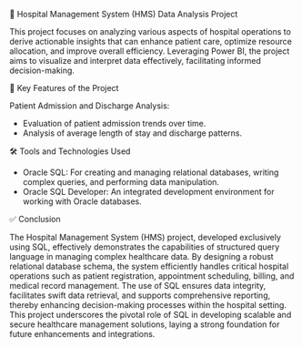 🏥 Hospital Management System (HMS) Data Analysis Project

This project focuses on analyzing various aspects of hospital operations to derive actionable insights that can enhance patient care, optimize resource allocation, and improve overall efficiency. Leveraging Power BI, the project aims to visualize and interpret data effectively, facilitating informed decision-making.

🔑 Key Features of the Project

Patient Admission and Discharge Analysis:

 * Evaluation of patient admission trends over time.
 * Analysis of average length of stay and discharge patterns.

🛠️ Tools and Technologies Used

 * Oracle SQL: For creating and managing relational databases, writing complex queries, and performing data manipulation.
 * Oracle SQL Developer: An integrated development environment for working with Oracle databases.

✅ Conclusion

The Hospital Management System (HMS) project, developed exclusively using SQL, effectively demonstrates the capabilities of structured query language in managing complex healthcare data. By designing a robust relational database schema, the system efficiently handles critical hospital operations such as patient registration, appointment scheduling, billing, and medical record management. The use of SQL ensures data integrity, facilitates swift data retrieval, and supports comprehensive reporting, thereby enhancing decision-making processes within the hospital setting. This project underscores the pivotal role of SQL in developing scalable and secure healthcare management solutions, laying a strong foundation for future enhancements and integrations.
